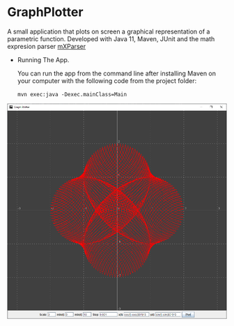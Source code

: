 # GraphPlotter

A small application that plots on screen a graphical representation of a parametric function.
Developed with Java 11, Maven, JUnit and the math expresion parser [mXParser](https://mvnrepository.com/artifact/org.mariuszgromada.math/MathParser.org-mXparser)

* Running The App.

   You can run the app from the command line after installing Maven on your computer with the following code
   from the project folder:

   ```
   mvn exec:java -Dexec.mainClass=Main
   ```
   
![alt text](https://github.com/ramiro-igmun/GraphPlotter/blob/master/img/1.png "Parametric Curve")   
